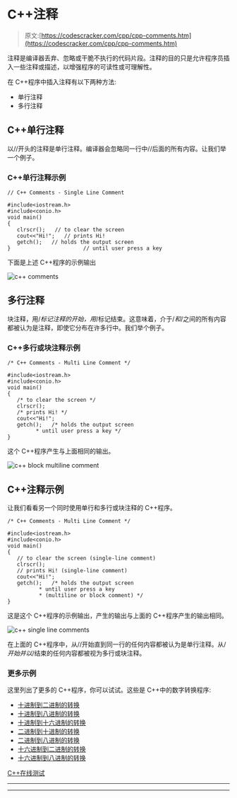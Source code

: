 # C++注释

> 原文:[https://codescracker.com/cpp/cpp-comments.htm](https://codescracker.com/cpp/cpp-comments.htm)

注释是编译器丢弃、忽略或干脆不执行的代码片段。注释的目的只是允许程序员插入一些注释或描述，以增强程序的可读性或可理解性。

在 C++程序中插入注释有以下两种方法:

*   单行注释
*   多行注释

## C++单行注释

以//开头的注释是单行注释。编译器会忽略同一行中//后面的所有内容。让我们举一个例子。

### C++单行注释示例

```
// C++ Comments - Single Line Comment

#include<iostream.h>
#include<conio.h>
void main()
{
   clrscr();   // to clear the screen
   cout<<"Hi!";   // prints Hi!
   getch();   // holds the output screen
}                       // until user press a key
```

下面是上述 C++程序的示例输出

![c++ comments](../Images/1b99f0e20b12adbd7e5ba6bb866d7b5b.png)

## 多行注释

块注释，用/*标记注释的开始，用*/标记结束。这意味着，介于/*和*/之间的所有内容都被认为是注释，即使它分布在许多行中。我们举个例子。

### C++多行或块注释示例

```
/* C++ Comments - Multi Line Comment */

#include<iostream.h>
#include<conio.h>
void main()
{
   /* to clear the screen */
   clrscr();
   /* prints Hi! */
   cout<<"Hi!";
   getch();   /* holds the output screen
         * until user press a key */
}
```

这个 C++程序产生与上面相同的输出。

![c++ block multiline comment](../Images/02555e0ab3a27c5eeec6ef559fdefd08.png)

## C++注释示例

让我们看看另一个同时使用单行和多行或块注释的 C++程序。

```
/* C++ Comments - Multi Line Comment */

#include<iostream.h>
#include<conio.h>
void main()
{
   // to clear the screen (single-line comment)
   clrscr();
   // prints Hi! (single-line comment)
   cout<<"Hi!";
   getch();   /* holds the output screen
          * until user press a key
          * (multiline or block comment) */
}
```

这是这个 C++程序的示例输出，产生的输出与上面的 C++程序产生的输出相同。

![c++ single line comments](../Images/9089402faeead6209d8969ff18bf8de2.png)

在上面的 C++程序中，从//开始直到同一行的任何内容都被认为是单行注释。从/*开始并以*/结束的任何内容都被视为多行或块注释。

### 更多示例

这里列出了更多的 C++程序，你可以试试。这些是 C++中的数字转换程序:

*   [十进制到二进制的转换](/cpp/program/cpp-program-convert-decimal-to-binary.htm)
*   [十进制到八进制的转换](/cpp/program/cpp-program-convert-decimal-to-octal.htm)
*   [十进制到十六进制的转换](/cpp/program/cpp-program-convert-decimal-to-hexadecimal.htm)
*   [二进制到十进制的转换](/cpp/program/cpp-program-convert-binary-to-decimal.htm)
*   [二进制到八进制的转换](/cpp/program/cpp-program-convert-binary-to-octal.htm)
*   [十六进制到二进制的转换](/cpp/program/cpp-program-convert-hexadecimal-to-binary.htm)
*   [十六进制到八进制的转换](/cpp/program/cpp-program-convert-hexadecimal-to-octal.htm)

[C++在线测试](/exam/showtest.php?subid=3)

* * *

* * *